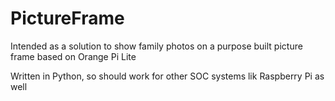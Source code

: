# PictureFrame

Intended as a solution to show family photos on a purpose built picture frame based on Orange Pi Lite

Written in Python, so should work for other SOC systems lik Raspberry Pi as well

